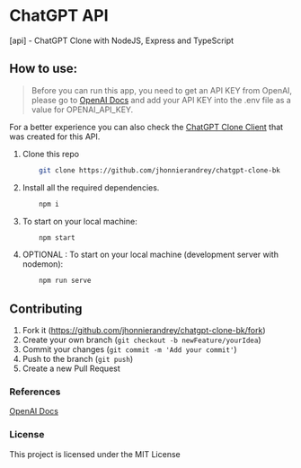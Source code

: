 # ChatGPT API

[api] - ChatGPT Clone with NodeJS, Express and TypeScript

## How to use:

> Before you can run this app, you need to get an API KEY from OpenAI, please go to [OpenAI Docs](https://platform.openai.com/docs/api-reference) and add your API KEY into the .env file as a value for OPENAI_API_KEY.

For a better experience you can also check the [ChatGPT Clone Client](https://github.com/jhonnierandrey/chatgpt-clone-frnt) that was created for this API.

1. Clone this repo

   ```bash
       git clone https://github.com/jhonnierandrey/chatgpt-clone-bk
   ```

2. Install all the required dependencies.

   ```bash
       npm i
   ```

3. To start on your local machine:

   ```bash
       npm start
   ```

4. OPTIONAL : To start on your local machine (development server with nodemon):

   ```bash
       npm run serve
   ```

## Contributing

1. Fork it (<https://github.com/jhonnierandrey/chatgpt-clone-bk/fork>)
2. Create your own branch (`git checkout -b newFeature/yourIdea`)
3. Commit your changes (`git commit -m 'Add your commit'`)
4. Push to the branch (`git push`)
5. Create a new Pull Request

### References

[OpenAI Docs](https://platform.openai.com/docs/api-reference)

### License

This project is licensed under the MIT License
